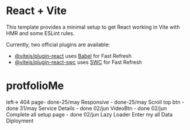 # React + Vite

This template provides a minimal setup to get React working in Vite with HMR and some ESLint rules.

Currently, two official plugins are available:

- [@vitejs/plugin-react](https://github.com/vitejs/vite-plugin-react/blob/main/packages/plugin-react/README.md) uses [Babel](https://babeljs.io/) for Fast Refresh
- [@vitejs/plugin-react-swc](https://github.com/vitejs/vite-plugin-react-swc) uses [SWC](https://swc.rs/) for Fast Refresh
# protfolioMe


left->
404 page- done-25/may
Responsive - done-25/may
Scroll top btn - done 31/may
Service Details - done 02/jun
VideoBtn - done 02/jun
Complete all setup page - done 02/jun
Lazy Loader
Enter my all Data
Diployment


